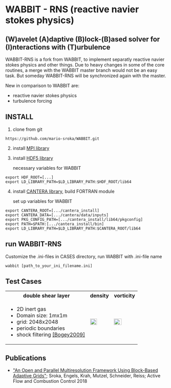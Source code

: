 # WABBIT - RNS (reactive navier stokes physics)
## (W)avelet (A)daptive (B)lock-(B)ased solver for (I)nteractions with (T)urbulence

WABBIT-RNS is a fork from WABBIT, to implement separatly reactive navier stokes physics and other things. Due to heavy changes in some of the core routines, a merge with the WABBIT master branch would not be an easy task. But someday WABBIT-RNS will be synchronized again with the master.

New in comparison to WABBIT are:

+ reactive navier stokes physics
+ turbulence forcing

## INSTALL

1. clone from git

```
https://github.com/mario-sroka/WABBIT.git
```

2. install [MPI library](https://www.open-mpi.org/) 

3. install [HDF5 library](https://www.hdfgroup.org/downloads/hdf5/source-code/ "HDF5 Source Code")

	necessary variables for WABBIT
```
export HDF_ROOT=[...]
export LD_LIBRARY_PATH=$LD_LIBRARY_PATH:$HDF_ROOT/lib64
```

4. install [CANTERA library](https://www.cantera.org/), build FORTRAN module

	set up variables for WABBIT
```
export CANTERA_ROOT=[.../cantera_install]
export CANTERA_DATA=[.../cantera/data/inputs]
export PKG_CONFIG_PATH=[.../cantera_install/lib64/pkgconfig]
export PATH=$PATH:[.../cantera_install/bin]
export LD_LIBRARY_PATH=$LD_LIBRARY_PATH:$CANTERA_ROOT/lib64
```

## run WABBIT-RNS

Customize the .ini-files in CASES directory, run WABBIT with .ini-file name

```
wabbit [path_to_your_ini_filename.ini] 
```

## Test Cases

<table>
        <tr>
            <th>double shear layer</th>
            <th>density</th>
            <th>vorticity</th>
        </tr>
        <tr>
            <td rowspan=10>
<ul style="list-style-type:disc;">
  <li>2D inert gas</li>
  <li>Domain size: 1mx1m</li>
  <li>grid: 2048x2048</li>
  <li>periodic boundaries</li>
  <li>shock filtering <a href="https://doi.org/10.1016/j.jcp.2008.10.042">[Bogey2009]</a></li>
</ul>
</td>
            <td rowspan=10><img src="pics/rho.gif" width="60%" class="center"></td>
            <td rowspan=10><img src="pics/vort.gif" width="60%" class="center"></td>
        </tr>
</table>

## Publications

* ["An Open and Parallel Multiresolution Framework Using Block-Based Adaptive Grids"](https://link.springer.com/chapter/10.1007%2F978-3-319-98177-2_19 "Sroka2018"); Sroka, Engels, Krah, Mutzel, Schneider, Reiss; Active Flow and Combustion Control 2018
